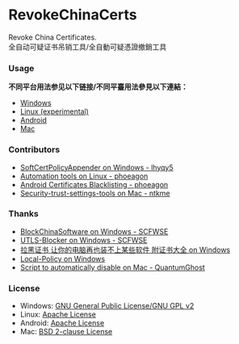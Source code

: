﻿RevokeChinaCerts
==============
Revoke China Certificates.<br />
全自动可疑证书吊销工具/全自動可疑憑證撤銷工具<br />

### Usage
**不同平台用法参见以下链接/不同平臺用法參見以下連結：**
* [Windows](https://github.com/chengr28/RevokeChinaCerts/tree/master/Windows)
* [Linux (experimental)](https://github.com/chengr28/RevokeChinaCerts/tree/master/Linux)
* [Android](https://github.com/chengr28/RevokeChinaCerts/tree/master/Android)
* [Mac](https://github.com/chengr28/RevokeChinaCerts/tree/master/Mac)

### Contributors
* [SoftCertPolicyAppender on Windows - lhyqy5](https://github.com/lhyqy5/RevokeChinaCerts/tree/master/Windows/SoftCertPolicyAppender)
* [Automation tools on Linux - phoeagon](https://github.com/phoeagon/RevokeChinaCerts/tree/master/Linux)
* [Android Certificates Blacklisting - phoeagon](https://github.com/phoeagon/RevokeChinaCerts/tree/master/Android)
* [Security-trust-settings-tools on Mac - ntkme](https://github.com/ntkme/security-trust-settings-tools)

### Thanks
* [BlockChinaSoftware on Windows - SCFWSE](https://github.com/SCFWSE/BlockChinaSoftware)
* [UTLS-Blocker on Windows - SCFWSE](https://github.com/SCFWSE/UTLS-Blocker)
* [拉黑证书 让你的电脑再也装不上某些软件 附证书大全 on Windows](http://blog.eqoe.cn/posts/ban-digital-cert.html)
* [Local-Policy on Windows](https://bitbucket.org/MartinEden/local-policy/overview)
* [Script to automatically disable on Mac - QuantumGhost](https://github.com/QuantumGhost/RevokeChinaCerts/tree/master/Mac)

### License
* Windows: [GNU General Public License/GNU GPL v2](https://github.com/chengr28/RevokeChinaCerts/blob/master/Windows/LICENSE)
* Linux: [Apache License](https://github.com/chengr28/RevokeChinaCerts/blob/master/Linux/LICENSE)
* Android: [Apache License](https://github.com/chengr28/RevokeChinaCerts/blob/master/Android/LICENSE)
* Mac: [BSD 2-clause License](https://github.com/chengr28/RevokeChinaCerts/blob/master/Mac/LICENSE)
